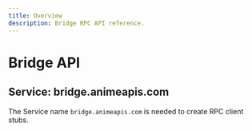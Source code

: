 ```yaml
---
title: Overview
description: Bridge RPC API reference.
---
```


# Bridge API

## Service: bridge.animeapis.com

The Service name `bridge.animeapis.com` is needed to create RPC client stubs.
